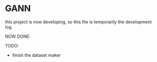 # GANN
this project is now developing, 
so this file is temporarily the 
development log.

NOW DONE:

TODO:
- finish the dataset maker